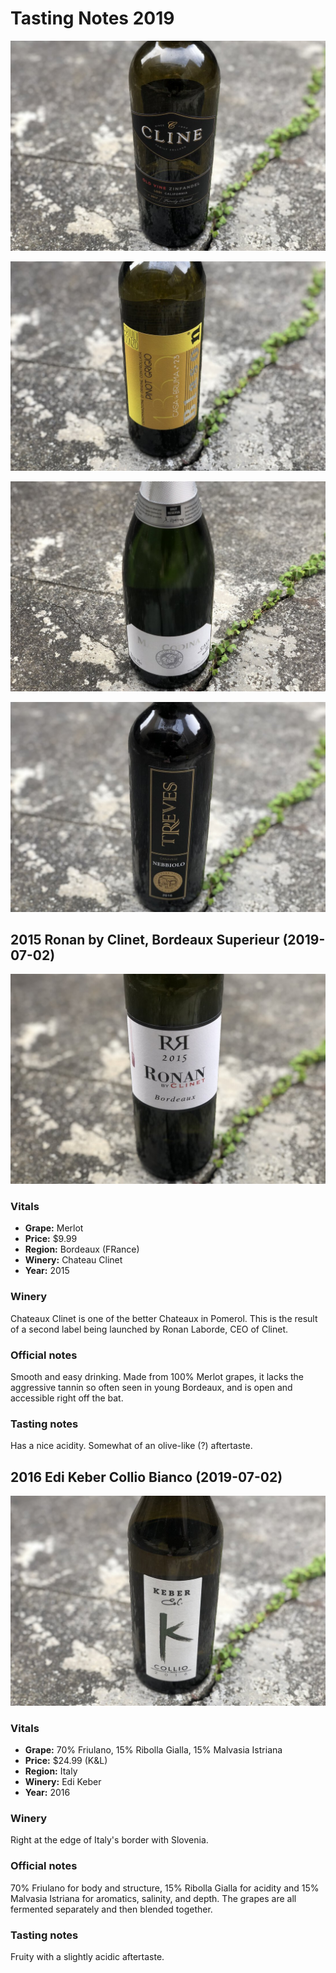 # Tasting Notes 2019

![](./2019/cline@2x.jpg)

![](./2019/friuli-sonzo@2x.jpg)

![](./2019/mas-codina@2x.jpg)

![](./2019/treves@2x.jpg)

## 2015 Ronan by Clinet, Bordeaux Superieur (2019-07-02)

![2015 Ronan by Clinet, Bordeaux Superieur](./2019/2019-07-02-ronan@2x.jpg)

### Vitals

* **Grape:** Merlot
* **Price:** $9.99
* **Region:** Bordeaux (FRance)
* **Winery:** Chateau Clinet
* **Year:** 2015

### Winery

Chateaux Clinet is one of the better Chateaux in Pomerol.
This is the result of a second label being launched by
Ronan Laborde, CEO of Clinet.

### Official notes

Smooth and easy drinking. Made from 100% Merlot grapes, it
lacks the aggressive tannin so often seen in young
Bordeaux, and is open and accessible right off the bat.

### Tasting notes

Has a nice acidity. Somewhat of an olive-like (?) aftertaste.

## 2016 Edi Keber Collio Bianco (2019-07-02)

![2016 Edi Keber Collio Bianco](./2019/2019-07-02-edi-keber@2x.jpg)

### Vitals

* **Grape:** 70% Friulano, 15% Ribolla Gialla, 15% Malvasia Istriana
* **Price:** $24.99 (K&L)
* **Region:** Italy
* **Winery:** Edi Keber
* **Year:** 2016

### Winery

Right at the edge of Italy's border with Slovenia.

### Official notes

70% Friulano for body and structure, 15% Ribolla Gialla for
acidity and 15% Malvasia Istriana for aromatics, salinity,
and depth. The grapes are all fermented separately and then
blended together.

### Tasting notes

Fruity with a slightly acidic aftertaste.
